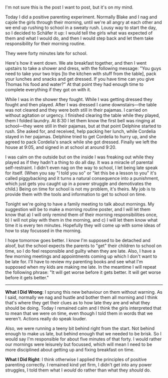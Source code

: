 <!--
.. title: Morning is Broken
.. date: 2010-01-27 11:02:10
.. author: Amy Brown
-->

I'm not sure this is the post I want to post, but it's on my mind.

Today I did a positive parenting experiment. Normally Blake and I
nag and cajole 
the girls through their morning, until we're all angry at each other
and we end up rushing to school in a sweaty rush. Lousy
way to start the day, so I decided to Sch&auml;fer it up: I would
tell the girls what was expected of them and what I would do, and
then I would step back and let them take responsibility for their
morning routine.

They were forty minutes late for school.

Here's how it went down.
We ate breakfast together, and then I went upstairs to take a shower 
and dress,
with the following message: "You guys need to take your two trips [to
the kitchen with stuff from the table], pack your lunches and snacks
and get dressed. If you have time can you give Thomas his food and 
water?" At that point they had enough time to complete everything
if they got on with it.

While I was in the shower they fought. While I was getting dressed they
fought and then played. After I was dressed I came 
downstairs&mdash;the table was not cleared and they were both still 
in their pajamas.  I carried on without agitation or urgency. I finished
clearing the table while they played, them I folded laundry. At 8:30 I let them
know the first bell was ringing at school&mdash;they were
still in their pajamas, but at that point Delphine started to rush. She
asked for, and received, help packing her lunch, while Cordelia stayed
in her pajamas. Delphine tried to get Cordelia to hurry up, 
and she agreed to pack Cordelia's snack while she got dressed. Finally
we left the house at 9:05, and signed in at school at around 9:20.

I was calm on the outside but on the inside I was freaking out while
they played as if they hadn't a thing to do all 
day. It was a miracle of parental self-restraint. I didn't even 
nag on the way to school, I let being late speak for itself. (When
you say "I told you so" or "let this be a lesson to you" it's called
piggybacking and it turns a natural consequence into a punishment,
which just gets you caught up in a power struggle and demotivates
the child.) Being on time
for school is not my problem, it's theirs. My job is to provide 
them with the tools and information to get to school on time.

Tonight we're going to have a family meeting to talk about 
mornings. My suggestion will be to make a morning routine poster,
and I will let them know that a) I will only remind them of their
morning responsibilities once, b) I will not play with them in
the morning, and c) I will let them know what time it is every ten
minutes. Hopefully they will come up with some ideas of how to
stay focussed in the morning.

I hope tomorrow goes better. I know I'm supposed to be detached
and aloof, but the school expects the parents to "get" their children
to school on time, so I do feel responsible and guilty when they
are late. Also, I have a few morning meetings and appointments coming
up which I don't want to be late for. I'll have to review my 
parenting books and see what I'm supposed when my kids are making me
late. In the meantime I will repeat the following phrase: "It will
get worse before it gets better. It will get worse before it gets
better."

---
**What I Did Wrong**: I sprung this new behaviour on them without
warning. As I said, normally we
nag and hustle and bother them all morning and I think that's where
they get their clues as to how late they are and what they should
be doing. Today I remained calm and I think the girls interpreted 
that to mean that we were on time, even though I told them in words
that we weren't. Actions really do speak louder.

Also, we were running a teeny bit behind right from the start. Not
behind enough to make us late, but behind enough that we needed to
be brisk. So I would say I'm responsible for about five minutes of that
forty. I would rather our mornings were leisurely but focussed, which
will mean I need to be more disciplined about getting up and fixing
breakfast on time.

**What I Did Right**: I think otherwise I applied the principles of
positive parenting correctly. I remained kind yet firm, I didn't 
get into any power struggles, I told them what I *would* do rather 
than what they *should* do.

